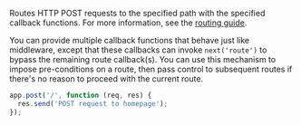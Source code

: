 Routes HTTP POST requests to the specified path with the specified callback functions.
For more information, see the [routing guide](/guide/routing.html).

You can provide multiple callback functions that behave just like middleware,
except that these callbacks can invoke `next('route')` to bypass the
remaining route callback(s). You can use this mechanism to impose pre-conditions on
a route, then pass control to subsequent routes if there's no reason to proceed with
the current route.

```js
app.post('/', function (req, res) {
  res.send('POST request to homepage');
});
```
